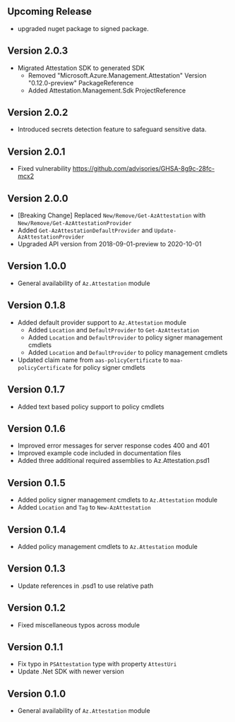 <!--
    Please leave this section at the top of the change log.

    Changes for the upcoming release should go under the section titled "Upcoming Release", and should adhere to the following format:

    ## Upcoming Release
    * Overview of change #1
        - Additional information about change #1
    * Overview of change #2
        - Additional information about change #2
        - Additional information about change #2
    * Overview of change #3
    * Overview of change #4
        - Additional information about change #4

    ## YYYY.MM.DD - Version X.Y.Z (Previous Release)
    * Overview of change #1
        - Additional information about change #1
-->


## Upcoming Release
* upgraded nuget package to signed package.

## Version 2.0.3
* Migrated Attestation SDK to generated SDK
    - Removed "Microsoft.Azure.Management.Attestation" Version "0.12.0-preview" PackageReference
    - Added Attestation.Management.Sdk ProjectReference

## Version 2.0.2
* Introduced secrets detection feature to safeguard sensitive data.

## Version 2.0.1
* Fixed vulnerability https://github.com/advisories/GHSA-8g9c-28fc-mcx2

## Version 2.0.0
* [Breaking Change] Replaced `New/Remove/Get-AzAttestation` with `New/Remove/Get-AzAttestationProvider`
* Added `Get-AzAttestationDefaultProvider` and `Update-AzAttestationProvider`
* Upgraded API version from 2018-09-01-preview to 2020-10-01

## Version 1.0.0
* General availability of `Az.Attestation` module

## Version 0.1.8
* Added default provider support to `Az.Attestation` module
    - Added `Location` and `DefaultProvider` to `Get-AzAttestation`
    - Added `Location` and `DefaultProvider` to policy signer management cmdlets
    - Added `Location` and `DefaultProvider` to policy management cmdlets
* Updated claim name from `aas-policyCertificate` to `maa-policyCertificate` for policy signer cmdlets

## Version 0.1.7
* Added text based policy support to policy cmdlets

## Version 0.1.6
* Improved error messages for server response codes 400 and 401
* Improved example code included in documentation files
* Added three additional required assemblies to Az.Attestation.psd1

## Version 0.1.5
* Added policy signer management cmdlets to `Az.Attestation` module
* Added `Location` and `Tag` to `New-AzAttestation`

## Version 0.1.4
* Added policy management cmdlets to `Az.Attestation` module

## Version 0.1.3
* Update references in .psd1 to use relative path

## Version 0.1.2
* Fixed miscellaneous typos across module

## Version 0.1.1
* Fix typo in `PSAttestation` type with property `AttestUri`
* Update .Net SDK with newer version

## Version 0.1.0
* General availability of `Az.Attestation` module
